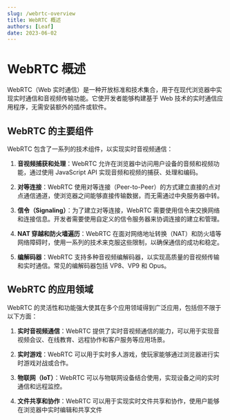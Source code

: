```yaml
---
slug: /webrtc-overview
title: WebRTC 概述
authors: [Leaf]
date: 2023-06-02
---
```


# WebRTC 概述

WebRTC（Web 实时通信）是一种开放标准和技术集合，用于在现代浏览器中实现实时通信和音视频传输功能。它使开发者能够构建基于 Web 技术的实时通信应用程序，无需安装额外的插件或软件。

## WebRTC 的主要组件

WebRTC 包含了一系列的技术组件，以实现实时音视频通信：

1. **音视频捕获和处理**：WebRTC 允许在浏览器中访问用户设备的音频和视频功能，通过使用 JavaScript API 实现音频和视频的捕获、处理和编码。

2. **对等连接**：WebRTC 使用对等连接（Peer-to-Peer）的方式建立直接的点对点通信通道，使浏览器之间能够直接传输数据，而无需通过中央服务器中转。

3. **信令（Signaling）**：为了建立对等连接，WebRTC 需要使用信令来交换网络和连接信息。开发者需要使用自定义的信令服务器来协调连接的建立和管理。

4. **NAT 穿越和防火墙遍历**：WebRTC 在面对网络地址转换（NAT）和防火墙等网络障碍时，使用一系列的技术来克服这些限制，以确保通信的成功和稳定。

5. **编解码器**：WebRTC 支持多种音视频编解码器，以实现高质量的音视频传输和实时通信。常见的编解码器包括 VP8、VP9 和 Opus。

## WebRTC 的应用领域

WebRTC 的灵活性和功能强大使其在多个应用领域得到广泛应用，包括但不限于以下方面：

1. **实时音视频通信**：WebRTC 提供了实时音视频通信的能力，可以用于实现音视频会议、在线教育、远程协作和客户服务等应用场景。

2. **实时游戏**：WebRTC 可以用于实时多人游戏，使玩家能够通过浏览器进行实时游戏对战或合作。

3. **物联网（IoT）**：WebRTC 可以与物联网设备结合使用，实现设备之间的实时通信和远程监控。

4. **文件共享和协作**：WebRTC 可以用于实现实时文件共享和协作，使用户能够在浏览器中实时编辑和共享文件

